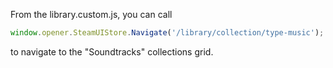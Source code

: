 From the library.custom.js, you can call
```js
window.opener.SteamUIStore.Navigate('/library/collection/type-music');
```
to navigate to the "Soundtracks" collections grid.